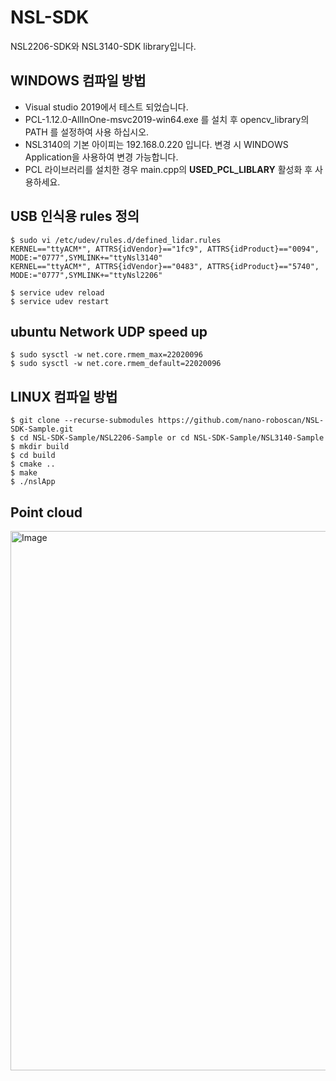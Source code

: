 # NSL-SDK
NSL2206-SDK와 NSL3140-SDK library입니다.

## WINDOWS 컴파일 방법
- Visual studio 2019에서 테스트 되었습니다.
- PCL-1.12.0-AllInOne-msvc2019-win64.exe 를 설치 후 opencv_library의 PATH 를 설정하여 사용 하십시오.
- NSL3140의 기본 아이피는 192.168.0.220 입니다. 변경 시 WINDOWS Application을 사용하여 변경 가능합니다.
- PCL 라이브러리를 설치한 경우 main.cpp의 __USED_PCL_LIBLARY__ 활성화 후 사용하세요.

## USB 인식용 rules 정의
```
$ sudo vi /etc/udev/rules.d/defined_lidar.rules
KERNEL=="ttyACM*", ATTRS{idVendor}=="1fc9", ATTRS{idProduct}=="0094", MODE:="0777",SYMLINK+="ttyNsl3140"
KERNEL=="ttyACM*", ATTRS{idVendor}=="0483", ATTRS{idProduct}=="5740", MODE:="0777",SYMLINK+="ttyNsl2206"

$ service udev reload
$ service udev restart

```
## ubuntu Network UDP speed up
```
$ sudo sysctl -w net.core.rmem_max=22020096
$ sudo sysctl -w net.core.rmem_default=22020096
```

## LINUX 컴파일 방법
```
$ git clone --recurse-submodules https://github.com/nano-roboscan/NSL-SDK-Sample.git
$ cd NSL-SDK-Sample/NSL2206-Sample or cd NSL-SDK-Sample/NSL3140-Sample
$ mkdir build
$ cd build
$ cmake ..
$ make
$ ./nslApp
```

## Point cloud
<img width="1033" height="863" alt="Image" src="https://github.com/user-attachments/assets/e44727e8-fb14-4700-b090-7506d2959b8f" />
